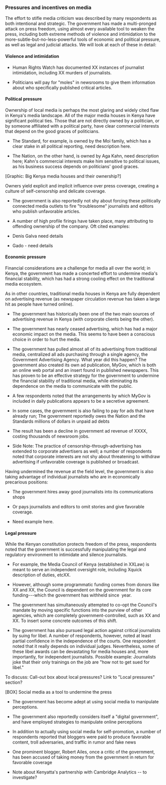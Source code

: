 ### Pressures and incentives on media

The effort to stifle media criticism was described by many respondents as both intentional and strategic. The government has made a multi-pronged attack on press freedom, using almost every available tool to weaken the press, including both extreme methods of violence and intimidation to the more-subtle-but-no-less-powerful tools of economic and political pressure, as well as legal and judicial attacks. We will look at each of these in detail:

#### Violence and intimidation

-   Human Rights Watch has documented XX instances of journalist intimidation, including XX murders of journalists.

-   Politicians will pay for "moles" in newsrooms to give them information about who specifically published critical articles.

#### Political pressure

Ownership of local media is perhaps the most glaring and widely cited flaw in Kenya's media landscape. All of the major media houses in Kenya have significant political ties. Those that are not directly owned by a politician, or by someone affiliated with a political party, have clear commercial interests that depend on the good graces of politicians.

-   The Standard, for example, is owned by the Moi family, which has a clear stake in all political reporting, need description here.

-   The Nation, on the other hand, is owned by Aga Kahn, need description here; Kahn's commercial interests make him sensitive to political issues, as his business success depends on politicians' good graces.

[Graphic: Big Kenya media houses and their ownership?]

Owners yield explicit and implicit influence over press coverage, creating a culture of self-censorship and delicate coverage.

-   The government is also reportedly not shy about forcing these politically connected media outlets to fire "troublesome" journalists and editors who publish unfavorable articles.

-   A number of high profile firings have taken place, many attributing to offending ownership of the company. Oft cited examples:

-   Denis Galva need details

-   Gado - need details

#### Economic pressure

Financial considerations are a challenge for media all over the world; in Kenya, the government has made a concerted effort to undermine media's financial stability, which has had a strong cooling effect on the traditional media ecosystem.

As in other countries, traditional media houses in Kenya are fully dependent on advertising revenue (as newspaper circulation revenue has taken a large hit as people have turned online).

-   The government has historically been one of the two main sources of advertising revenue in Kenya (with corporate clients being the other).

-   The government has nearly ceased advertising, which has had a major economic impact on the media. This seems to have been a conscious choice in order to hurt the media.

-   The government has pulled almost all of its advertising from traditional media, centralized all ads purchasing through a single agency, the Government Advertising Agency. What year did this happen? The government also created its own ad publication, MyGov, which is both an online web portal and an insert found in published newspapers. This has proven to be an effective strategy for the government to undermine the financial stability of traditional media, while eliminating its dependence on the media to communicate with the public.

-   A few respondents noted that the arrangements by which MyGov is included in daily publications appears to be a secretive agreement.

-   In some cases, the government is also failing to pay for ads that have already run; The government reportedly owes the Nation and the Standards millions of dollars in unpaid ad debts

-   The result has been a decline in government ad revenue of XXXX, costing thousands of newsroom jobs.

-   Side Note: The practice of censorship-through-advertising has extended to corporate advertisers as well; a number of respondents noted that corporate interests are not shy about threatening to withdraw advertising if unfavorable coverage is published or broadcast.

Having undermined the revenue at the field level, the government is also taking advantage of individual journalists who are in economically precarious positions:

-   The government hires away good journalists into its communications shops

-   Or pays journalists and editors to omit stories and give favorable coverage.

-   Need example here.  

#### Legal pressure

While the Kenyan constitution protects freedom of the press, respondents noted that the government is successfully manipulating the legal and regulatory environment to intimidate and silence journalists.

-   For example, the Media Council of Kenya (established in XXLaw) is meant to serve an independent oversight role, including Xquick description of duties, etcXX.

-   However, although some programmatic funding comes from donors like XX and XX, the Council is dependent on the government for its core funding---which the government has withheld since  year.

-   The government has simultaneously attempted to co-opt the Council's mandate by moving specific functions into the purview of other agencies, which are completely government-controlled, such as XX and XX. To insert some concrete outcomes of this shift.

-   The government has also pursued legal action against critical journalists by suing for libel. A number of respondents, however, noted at least partial confidence in the independence of the courts. One respondent noted that it really depends on individual judges. Nevertheless, some of these libel awards can be devastating for media houses and, more importantly, for independent journalists. Possible example: Journalists joke that their only trainings on the job are "how not to get sued for libel."

To discuss: Call-out box about local pressures? Link to "Local pressures" section?

[BOX]  Social media as a tool to undermine the press

-   The government has become adept at using social media to manipulate perceptions.

-   The government also reportedly considers itself a "digital government", and have employed strategies to manipulate online perceptions

-   In addition to actually using social media for self-promotion, a number of respondents reported that bloggers were paid to produce favorable content, troll adversaries, and traffic in rumor and fake news

-   One prominent blogger, Robert Ailes, once a critic of the government, has been accused of taking money from the government in return for favorable coverage

-   Note about Kenyatta's partnership with Cambridge Analytics -- to investigate?
